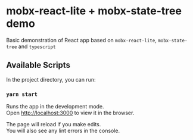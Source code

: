 # mobx-react-lite + mobx-state-tree demo

Basic demonstration of React app based on `mobx-react-lite`, `mobx-state-tree` and `typescript`

## Available Scripts

In the project directory, you can run:

### `yarn start`

Runs the app in the development mode.<br />
Open [http://localhost:3000](http://localhost:3000) to view it in the browser.

The page will reload if you make edits.<br />
You will also see any lint errors in the console.
